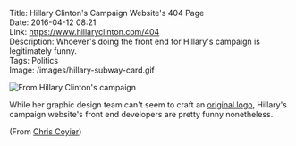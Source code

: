 Title: Hillary Clinton's Campaign Website's 404 Page  
Date: 2016-04-12 08:21  
Link: https://www.hillaryclinton.com/404  
Description: Whoever's doing the front end for Hillary's campaign is legitimately funny.  
Tags: Politics  
Image: /images/hillary-subway-card.gif  

![From Hillary Clinton's campaign][1]

While her graphic design team can't seem to craft an [original logo][2], Hillary's campaign website's front end developers are pretty funny nonetheless.

(From [Chris Coyier][3])

[1]: /images/hillary-subway-card.gif "GIF of Hillary's /404"
[2]: /2015/10/21/bernie-sanders-2016#fn1 "Link to a footnote of a post in which I note the similarities between Hillary's 2016 presidential campaign logo and the FedEx logo"
[3]: https://twitter.com/chriscoyier/status/719901626908016641 "Source tweet from Chris Coyier"